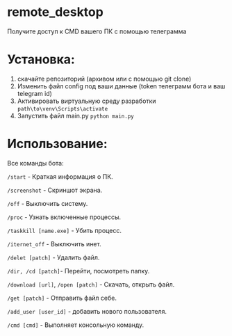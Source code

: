 # remote_desktop
Получите доступ к CMD вашего ПК с помощью телеграмма

# Установка: 
1) скачайте репозиторий (архивом или с помощью git clone)
2) Изменить файл config под ваши данные (token телеграмм бота и ваш telegram id)
3) Активировать виртуальную среду разработки
```path\to\venv\Scripts\activate```
4) Запустить файл main.py
```python main.py```

# Использование:
Все команды бота:<p>
  ```/start``` - Краткая информация о ПК.<p>
  ```/screenshot``` - Скриншот экрана.<p>
  ```/off``` - Выключить систему.<p>
  ```/proc``` - Узнать включенные процессы.<p>
  ```/taskkill [name.exe]``` - Убить процесс.<p>
  ```/iternet_off``` - Выключить инет.<p>
  ```/delet [patch]``` - Удалить файл.<p>
  ```/dir, /cd [patch]```- Перейти, посмотреть папку.<p>
  ```/download [url]```, ```/open [patch]``` - Скачать, открыть файл.<p>
  ```/get [patch]``` - Отправить файл себе.<p>
  ```/add_user [user_id]``` - добавить нового пользователя.<p>
  ```/cmd [cmd]``` - Выполняет консольную команду.<p>
